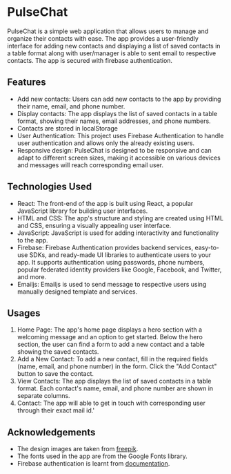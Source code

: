 # PulseChat
PulseChat is a simple web application that allows users to manage and organize their contacts with ease. The app provides a user-friendly interface for adding new contacts and displaying a list of saved contacts in a table format along with user/manager is able to sent email to respective contacts. The app is secured with firebase authentication.
## Features
  * Add new contacts: Users can add new contacts to the app by providing their name, email, and phone number.
  * Display contacts: The app displays the list of saved contacts in a table format, showing their names, email addresses, and phone numbers.
  * Contacts are stored in localStorage
  * User Authentication: This project uses Firebase Authentication to handle user authentication and allows only the already existing users.
  * Responsive design: PulseChat is designed to be responsive and can adapt to different screen sizes, making it accessible on various devices and messages will reach corresponding email user.

## Technologies Used
  * React: The front-end of the app is built using React, a popular JavaScript library for building user interfaces.
  * HTML and CSS: The app's structure and styling are created using HTML and CSS, ensuring a visually appealing user interface.
  * JavaScript: JavaScript is used for adding interactivity and functionality to the app.
  * Firebase:  Firebase Authentication provides backend services, easy-to-use SDKs, and ready-made UI libraries to authenticate users to your app. It supports authentication using passwords, phone numbers,
    popular federated identity providers like Google, Facebook, and Twitter, and more.
  * Emailjs: Emailjs is used to send message to respective users using manually designed template and services.
## Usages 
  1. Home Page: The app's home page displays a hero section with a welcoming message and an option to get started. Below the hero section, the user can find a form to add a new contact and a table showing the saved contacts.
  2. Add a New Contact: To add a new contact, fill in the required fields (name, email, and phone number) in the form. Click the "Add Contact" button to save the contact.
  3. View Contacts: The app displays the list of saved contacts in a table format. Each contact's name, email, and phone number are shown in separate columns.
  4. Contact: The app will able to get in touch with corresponding user through their exact mail id.'
## Acknowledgements
  * The design images are taken from [freepik](https://www.freepik.com/search?format=search&last_filter=selection&last_value=1&query=login%20page&selection=1).
  * The fonts used in the app are from the Google Fonts library.
  * Firebase authentication is learnt from [documentation](https://firebase.google.com/docs/auth/web/firebaseui).

    
    
   



